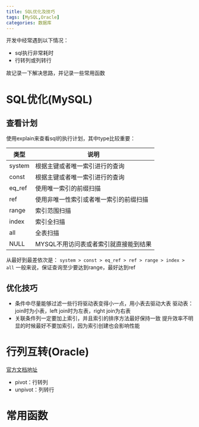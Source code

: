 ```yaml
---
title: SQL优化及技巧
tags: [MySQL,Oracle]
categories: 数据库
---
```


开发中经常遇到以下情况：
* sql执行非常耗时
* 行转列或列转行

故记录一下解决思路，并记录一些常用函数
<!-- more -->

# SQL优化(MySQL)
## 查看计划
使用explain来查看sql的执行计划，其中type比较重要：

| 类型 | 说明 |
| --- | ------ |
| system | 根据主键或者唯一索引进行的查询 |
| const | 根据主键或者唯一索引进行的查询 |
| eq_ref | 使用唯一索引的前缀扫描 |
| ref | 使用非唯一性索引或者唯一索引的前缀扫描 |
| range | 索引范围扫描 |
| index | 索引全扫描 |
| all | 全表扫描 |
| NULL | MYSQL不用访问表或者索引就直接能到结果 |

从最好到最差依次是：
`system > const > eq_ref > ref > range > index > all`
一般来说，保证查询至少要达到range，最好达到ref

## 优化技巧
* 条件中尽量能够过滤一些行将驱动表变得小一点，用小表去驱动大表
驱动表：join时为小表，left join时为左表，right join为右表
* 关联条件列一定要加上索引，并且索引的排序方法最好保持一致
提升效率不明显的时候最好不要加索引，因为索引创建也会影响性能

# 行列互转(Oracle)
[官方文档地址](http://www.oracle.com/technetwork/cn/articles/11g-pivot-101924-zhs.html)
* pivot：行转列
* unpivot：列转行

# 常用函数
